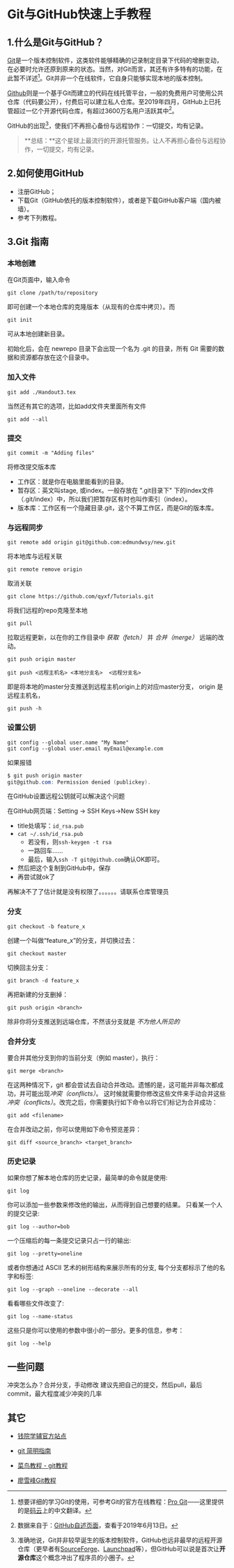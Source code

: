 # Git与GitHub快速上手教程

## 1.什么是Git与GitHub？
[Git](https://git-scm.com)是一个版本控制软件，这类软件能够精确的记录制定目录下代码的增删变动，在必要时允许还原到原来的状态。当然，对Git而言，其还有许多特有的功能，在此暂不详述[^0]。Git并非一个在线软件，它自身只能够实现本地的版本控制。

[Github](https://github.com)则是一个基于Git而建立的代码在线托管平台，一般的免费用户可使用公共仓库（代码要公开），付费后可以建立私人仓库。至2019年四月，GitHub上已托管超过一亿个开源代码仓库，有超过3600万名用户活跃其中[^1]。

GitHub的出现[^2]，使我们不再担心备份与远程协作：一切提交，均有记录。

> **总结：**这个星球上最流行的开源托管服务。让人不再担心备份与远程协作，一切提交，均有记录。

## 2.如何使用GitHub

- 注册GitHub；
- 下载Git（GitHub依托的版本控制软件），或者是下载GitHub客户端（国内被墙）。
- 参考下列教程。

## 3.Git 指南
### 本地创建
在Git页面中，输入命令

    git clone /path/to/repository 

即可创建一个本地仓库的克隆版本（从现有的仓库中拷贝）。而

    git init

可从本地创建新目录。

初始化后，会在 newrepo 目录下会出现一个名为 .git 的目录，所有 Git 需要的数据和资源都存放在这个目录中。

### 加入文件
    git add ./Handout3.tex

当然还有其它的选项，比如add文件夹里面所有文件

    git add --all


### 提交
    git commit -m "Adding files"

将修改提交版本库

- 工作区：就是你在电脑里能看到的目录。
- 暂存区：英文叫stage, 或index。一般存放在 ".git目录下" 下的index文件（.git/index）中，所以我们把暂存区有时也叫作索引（index）。
- 版本库：工作区有一个隐藏目录.git，这个不算工作区，而是Git的版本库。

### 与远程同步

    git remote add origin git@github.com:edmundwsy/new.git

将本地库与远程关联

    git remote remove origin

取消关联

    git clone https://github.com/qyxf/Tutorials.git

将我们远程的repo克隆至本地

    git pull

拉取远程更新，以在你的工作目录中 *获取（fetch）* 并 *合并（merge）* 远端的改动。

    git push origin master

    git push <远程主机名> <本地分支名>  <远程分支名>

即是将本地的master分支推送到远程主机origin上的对应master分支， origin 是远程主机名，

    git push -h

### 设置公钥

    git config --global user.name "My Name" 
    git config --global user.email myEmail@example.com

如果报错

```powershell
$ git push origin master                                 
git@github.com: Permission denied (publickey).
```

在GitHub设置远程公钥就可以解决这个问题

在GitHub网页端：Setting -> SSH Keys->New SSH key

- title处填写：`id_rsa.pub`
- `cat ~/.ssh/id_rsa.pub`
  - 若没有，则`ssh-keygen -t rsa`
  - 一路回车......
  - 最后，输入`ssh -T git@github.com`确认OK即可。
- 然后把这个复制到GitHub中，保存
- 再尝试就ok了

再解决不了了估计就是没有权限了。。。。。。请联系仓库管理员

### 分支


    git checkout -b feature_x

创建一个叫做“feature_x”的分支，并切换过去：

    git checkout master

切换回主分支：

    git branch -d feature_x

再把新建的分支删掉：

    git push origin <branch>

除非你将分支推送到远端仓库，不然该分支就是 *不为他人所见的*

### 合并分支


要合并其他分支到你的当前分支（例如 master），执行：

    git merge <branch>

在这两种情况下，git 都会尝试去自动合并改动。遗憾的是，这可能并非每次都成功，并可能出现*冲突（conflicts）*。 这时候就需要你修改这些文件来手动合并这些*冲突（conflicts）*。改完之后，你需要执行如下命令以将它们标记为合并成功：

    git add <filename>

在合并改动之前，你可以使用如下命令预览差异：

    git diff <source_branch> <target_branch>

### 历史记录

如果你想了解本地仓库的历史记录，最简单的命令就是使用: 

    git log

你可以添加一些参数来修改他的输出，从而得到自己想要的结果。 只看某一个人的提交记录:

    git log --author=bob

一个压缩后的每一条提交记录只占一行的输出:

    git log --pretty=oneline

或者你想通过 ASCII 艺术的树形结构来展示所有的分支, 每个分支都标示了他的名字和标签: 

    git log --graph --oneline --decorate --all

看看哪些文件改变了: 

    git log --name-status

这些只是你可以使用的参数中很小的一部分。更多的信息，参考：

    git log --help

## 一些问题

冲突怎么办？合并分支，手动修改
建议先把自己的提交，然后pull，最后commit，最大程度减少冲突的几率

## 其它

- [钱院学辅官方站点](https://github.com/qyxf)

- [git 简明指南](http://rogerdudler.github.io/git-guide/index.zh.html)

- [菜鸟教程 - git教程](http://www.runoob.com/git/git-tutorial.html)

- [廖雪峰Git教程](
https://www.liaoxuefeng.com/wiki/0013739516305929606dd18361248578c67b8067c8c017b000)


<!--- 引用 --->
[^0]: 想要详细的学习Git的使用，可参考Git的官方在线教程：[Pro Git](https://gitee.com/progit/index.html)——这里提供的是[码云](https://gitee.com/)上的中文翻译。
[^1]: 数据来自于：[GitHub自述页面](https://github.com/about)，查看于2019年6月13日。
[^2]: 准确地说，Git并非较早诞生的版本控制软件，GitHub也远非最早的远程开源仓库（更早者有[SourceForge](https://sourceforge.net)、[Launchpad](https://launchpad.net/)等），但GitHub可以说是首次让**开源仓库**这个概念冲出了程序员的小圈子。